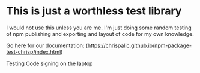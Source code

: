 # This is just a worthless test library

I would not use this unless you are me. I'm just doing some random testing of npm publishing and exporting and layout of code for my own knowledge.

Go here for our documentation: (https://chrispalic.github.io/npm-package-test-chrisp/index.html)

Testing Code signing on the laptop